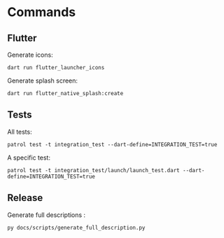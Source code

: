# Commands

## Flutter

Generate icons:

```shell
dart run flutter_launcher_icons
```

Generate splash screen:

```shell
dart run flutter_native_splash:create
```

## Tests

All tests:

```shell
patrol test -t integration_test --dart-define=INTEGRATION_TEST=true
```

A specific test:

```shell
patrol test -t integration_test/launch/launch_test.dart --dart-define=INTEGRATION_TEST=true
```

## Release

Generate full descriptions :

```shell
py docs/scripts/generate_full_description.py
```